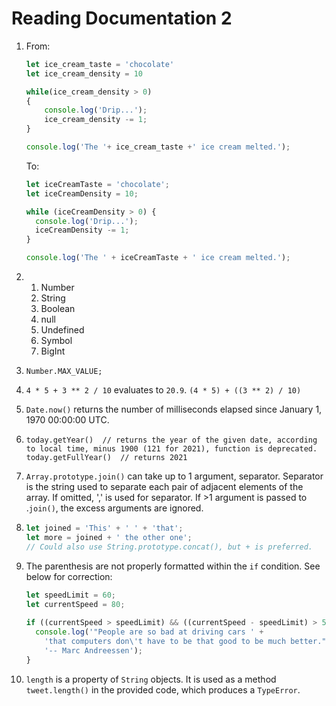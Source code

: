 # Reading Documentation 2

1. From: 
   ```javascript
   let ice_cream_taste = 'chocolate'
   let ice_cream_density = 10
   
   while(ice_cream_density > 0)
   {
       console.log('Drip...');
       ice_cream_density -= 1;
   }
   
   console.log('The '+ ice_cream_taste +' ice cream melted.');
   ```
   To:
   ```javascript
   let iceCreamTaste = 'chocolate';
   let iceCreamDensity = 10;
   
   while (iceCreamDensity > 0) {
     console.log('Drip...');
     iceCreamDensity -= 1;
   }
   
   console.log('The ' + iceCreamTaste + ' ice cream melted.');
   ```

2. 1. Number
   2. String
   3. Boolean
   4. null
   5. Undefined
   6. Symbol
   7. BigInt

3. `Number.MAX_VALUE;`

4. `4 * 5 + 3 ** 2 / 10` evaluates to `20.9`. `(4 * 5) + ((3 ** 2) / 10)`

5. `Date.now()` returns the number of milliseconds elapsed since January 1, 1970 00:00:00 UTC.

6. ```
   today.getYear()  // returns the year of the given date, according to local time, minus 1900 (121 for 2021), function is deprecated.
   today.getFullYear()  // returns 2021
   ```

7. `Array.prototype.join()` can take up to 1 argument, separator. Separator is the string used to separate each pair of adjacent elements of the array. If omitted, ',' is used for separator. If >1 argument is passed to .`join()`, the excess arguments are ignored.

8. ```javascript
   let joined = 'This' + ' ' + 'that';
   let more = joined + ' the other one';
   // Could also use String.prototype.concat(), but + is preferred.
   ```

9. The parenthesis are not properly formatted within the `if` condition. See below for correction:
   ```javascript
   let speedLimit = 60;
   let currentSpeed = 80;
 
   if ((currentSpeed > speedLimit) && ((currentSpeed - speedLimit) > 5)) {
     console.log('"People are so bad at driving cars ' +
       'that computers don\'t have to be that good to be much better." ' +
       '-- Marc Andreessen');
   }

10. `length` is a property of `String` objects. It is used as a method `tweet.length()` in the provided code, which produces a `TypeError`.